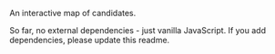 An interactive map of candidates.

So far, no external dependencies - just vanilla JavaScript. If you add dependencies, please update this readme.